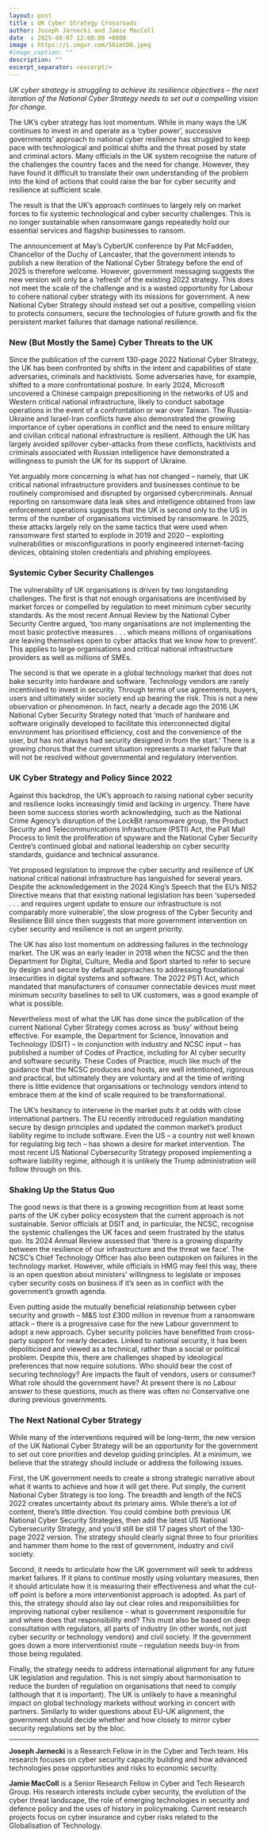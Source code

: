 ```yaml
---
layout: post
title : UK Cyber Strategy Crossroads
author: Joseph Jarnecki and Jamie MacColl
date  : 2025-08-07 12:00:00 +0800
image : https://i.imgur.com/58imtD6.jpeg
#image_caption: ""
description: ""
excerpt_separator: <excerpt/>
---
```


_UK cyber strategy is struggling to achieve its resilience objectives – the next iteration of the National Cyber Strategy needs to set out a compelling vision for change._

<excerpt/>

The UK’s cyber strategy has lost momentum. While in many ways the UK continues to invest in and operate as a ‘cyber power’, successive governments’ approach to national cyber resilience has struggled to keep pace with technological and political shifts and the threat posed by state and criminal actors. Many officials in the UK system recognise the nature of the challenges the country faces and the need for change. However, they have found it difficult to translate their own understanding of the problem into the kind of actions that could raise the bar for cyber security and resilience at sufficient scale.

The result is that the UK’s approach continues to largely rely on market forces to fix systemic technological and cyber security challenges. This is no longer sustainable when ransomware gangs repeatedly hold our essential services and flagship businesses to ransom.

The announcement at May’s CyberUK conference by Pat McFadden, Chancellor of the Duchy of Lancaster, that the government intends to publish a new iteration of the National Cyber Strategy before the end of 2025 is therefore welcome. However, government messaging suggests the new version will only be a ‘refresh’ of the existing 2022 strategy. This does not meet the scale of the challenge and is a wasted opportunity for Labour to cohere national cyber strategy with its missions for government. A new National Cyber Strategy should instead set out a positive, compelling vision to protects consumers, secure the technologies of future growth and fix the persistent market failures that damage national resilience.


### New (But Mostly the Same) Cyber Threats to the UK

Since the publication of the current 130-page 2022 National Cyber Strategy, the UK has been confronted by shifts in the intent and capabilities of state adversaries, criminals and hacktivists. Some adversaries have, for example, shifted to a more confrontational posture. In early 2024, Microsoft uncovered a Chinese campaign prepositioning in the networks of US and Western critical national infrastructure, likely to conduct sabotage operations in the event of a confrontation or war over Taiwan. The Russia-Ukraine and Israel-Iran conflicts have also demonstrated the growing importance of cyber operations in conflict and the need to ensure military and civilian critical national infrastructure is resilient. Although the UK has largely avoided spillover cyber-attacks from these conflicts, hacktivists and criminals associated with Russian intelligence have demonstrated a willingness to punish the UK for its support of Ukraine.

Yet arguably more concerning is what has not changed – namely, that UK critical national infrastructure providers and businesses continue to be routinely compromised and disrupted by organised cybercriminals. Annual reporting on ransomware data leak sites and intelligence obtained from law enforcement operations suggests that the UK is second only to the US in terms of the number of organisations victimised by ransomware. In 2025, these attacks largely rely on the same tactics that were used when ransomware first started to explode in 2019 and 2020 – exploiting vulnerabilities or misconfigurations in poorly engineered internet-facing devices, obtaining stolen credentials and phishing employees.


### Systemic Cyber Security Challenges

The vulnerability of UK organisations is driven by two longstanding challenges. The first is that not enough organisations are incentivised by market forces or compelled by regulation to meet minimum cyber security standards. As the most recent Annual Review by the National Cyber Security Centre argued, ‘too many organisations are not implementing the most basic protective measures . . . which means millions of organisations are leaving themselves open to cyber attacks that we know how to prevent’. This applies to large organisations and critical national infrastructure providers as well as millions of SMEs.

The second is that we operate in a global technology market that does not bake security into hardware and software. Technology vendors are rarely incentivised to invest in security. Through terms of use agreements, buyers, users and ultimately wider society end up bearing the risk. This is not a new observation or phenomenon. In fact, nearly a decade ago the 2016 UK National Cyber Security Strategy noted that ‘much of hardware and software originally developed to facilitate this interconnected digital environment has prioritised efficiency, cost and the convenience of the user, but has not always had security designed in from the start.’ There is a growing chorus that the current situation represents a market failure that will not be resolved without governmental and regulatory intervention.


### UK Cyber Strategy and Policy Since 2022

Against this backdrop, the UK’s approach to raising national cyber security and resilience looks increasingly timid and lacking in urgency. There have been some success stories worth acknowledging, such as the National Crime Agency’s disruption of the LockBit ransomware group, the Product Security and Telecommunications Infrastructure (PSTI) Act, the Pall Mall Process to limit the proliferation of spyware and the National Cyber Security Centre’s continued global and national leadership on cyber security standards, guidance and technical assurance.

Yet proposed legislation to improve the cyber security and resilience of UK national critical national infrastructure has languished for several years. Despite the acknowledgement in the 2024 King’s Speech that the EU’s NIS2 Directive means that that existing national legislation has been ‘superseded . . . and requires urgent update to ensure our infrastructure is not comparably more vulnerable’, the slow progress of the Cyber Security and Resilience Bill since then suggests that more government intervention on cyber security and resilience is not an urgent priority.

The UK has also lost momentum on addressing failures in the technology market. The UK was an early leader in 2018 when the NCSC and the then Department for Digital, Culture, Media and Sport started to refer to secure by design and secure by default approaches to addressing foundational insecurities in digital systems and software. The 2022 PSTI Act, which mandated that manufacturers of consumer connectable devices must meet minimum security baselines to sell to UK customers, was a good example of what is possible.

Nevertheless most of what the UK has done since the publication of the current National Cyber Strategy comes across as ‘busy’ without being effective. For example, the Department for Science, Innovation and Technology (DSIT) – in conjunction with industry and NCSC input – has published a number of Codes of Practice, including for AI cyber security and software security. These Codes of Practice, much like much of the guidance that the NCSC produces and hosts, are well intentioned, rigorous and practical, but ultimately they are voluntary and at the time of writing there is little evidence that organisations or technology vendors intend to embrace them at the kind of scale required to be transformational.

The UK’s hesitancy to intervene in the market puts it at odds with close international partners. The EU recently introduced regulation mandating secure by design principles and updated the common market’s product liability regime to include software. Even the US – a country not well known for regulating big tech – has shown a desire for market intervention. The most recent US National Cybersecurity Strategy proposed implementing a software liability regime, although it is unlikely the Trump administration will follow through on this.


### Shaking Up the Status Quo

The good news is that there is a growing recognition from at least some parts of the UK cyber policy ecosystem that the current approach is not sustainable. Senior officials at DSIT and, in particular, the NCSC, recognise the systemic challenges the UK faces and seem frustrated by the status quo. Its 2024 Annual Review assessed that ‘there is a growing disparity between the resilience of our infrastructure and the threat we face’. The NCSC’s Chief Technology Officer has also been outspoken on failures in the technology market. However, while officials in HMG may feel this way, there is an open question about ministers’ willingness to legislate or imposes cyber security costs on business if it’s seen as in conflict with the government’s growth agenda.

Even putting aside the mutually beneficial relationship between cyber security and growth – M&S lost £300 million in revenue from a ransomware attack – there is a progressive case for the new Labour government to adopt a new approach. Cyber security policies have benefitted from cross-party support for nearly decades. Linked to national security, it has been depoliticised and viewed as a technical, rather than a social or political problem. Despite this, there are challenges shaped by ideological preferences that now require solutions. Who should bear the cost of securing technology? Are impacts the fault of vendors, users or consumer? What role should the government have? At present there is no Labour answer to these questions, much as there was often no Conservative one during previous governments.


### The Next National Cyber Strategy

While many of the interventions required will be long-term, the new version of the UK National Cyber Strategy will be an opportunity for the government to set out core priorities and develop guiding principles. At a minimum, we believe that the strategy should include or address the following issues.

First, the UK government needs to create a strong strategic narrative about what it wants to achieve and how it will get there. Put simply, the current National Cyber Strategy is too long. The breadth and length of the NCS 2022 creates uncertainty about its primary aims. While there’s a lot of content, there’s little direction. You could combine both previous UK National Cyber Security Strategies, then add the latest US National Cybersecurity Strategy, and you’d still be still 17 pages short of the 130-page 2022 version. The strategy should clearly signal three to four priorities and hammer them home to the rest of government, industry and civil society.

Second, it needs to articulate how the UK government will seek to address market failures. If it plans to continue mostly using voluntary measures, then it should articulate how it is measuring their effectiveness and what the cut-off point is before a more interventionist approach is adopted. As part of this, the strategy should also lay out clear roles and responsibilities for improving national cyber resilience – what is government responsible for and where does that responsibility end? This must also be based on deep consultation with regulators, all parts of industry (in other words, not just cyber security or technology vendors) and civil society. If the government goes down a more interventionist route – regulation needs buy-in from those being regulated.

Finally, the strategy needs to address international alignment for any future UK legislation and regulation. This is not simply about harmonisation to reduce the burden of regulation on organisations that need to comply (although that it is important). The UK is unlikely to have a meaningful impact on global technology markets without working in concert with partners. Similarly to wider questions about EU-UK alignment, the government should decide whether and how closely to mirror cyber security regulations set by the bloc.

---

__Joseph Jarnecki__ is a Research Fellow in in the Cyber and Tech team. His research focuses on cyber security capacity building and how advanced technologies pose opportunities and risks to economic security.

__Jamie MacColl__ is a Senior Research Fellow in Cyber and Tech Research Group. His research interests include cyber security, the evolution of the cyber threat landscape, the role of emerging technologies in security and defence policy and the uses of history in policymaking. Current research projects focus on cyber insurance and cyber risks related to the Globalisation of Technology.
